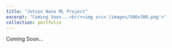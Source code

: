 ```yaml
---
title: "Jetson Nano ML Project"
excerpt: "Coming Soon...<br/><img src='/images/500x300.png'>"
collection: portfolio
---
```


Coming Soon...
